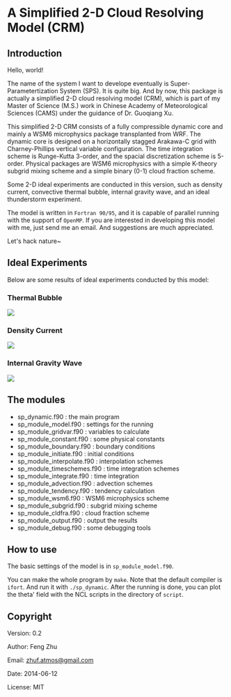 # A Simplified 2-D Cloud Resolving Model (CRM)

## Introduction

Hello, world!

The name of the system I want to develope eventually is Super-Parametertization System (SPS).
It is quite big.
And by now, this package is actually a simplified 2-D cloud resolving model (CRM), which is part of my Master of Science (M.S.) work in Chinese Academy of Meteorological Sciences (CAMS) under the guidance of Dr. Guoqiang Xu.

This simplified 2-D CRM consists of a fully compressible dynamic core and mainly a WSM6 microphysics package transplanted from WRF.
The dynamic core is designed on a horizontally stagged Arakawa-C grid with Charney-Phillips vertical variable configuration.
The time integration scheme is Runge-Kutta 3-order, and the spacial discretization scheme is 5-order.
Physical packages are WSM6 microphysics with a simple K-theory subgrid mixing scheme and a simple binary (0-1) cloud fraction scheme.

Some 2-D ideal experiments are conducted in this version, such as density current, convective thermal bubble, internal gravity wave, and an ideal thunderstorm experiment.

The model is written in `Fortran 90/95`, and it is capable of parallel running with the support of `OpenMP`.
If you are interested in developing this model with me, just send me an email.
And suggestions are much appreciated.

Let's hack nature~

## Ideal Experiments

Below are some results of ideal experiments conducted by this model:

### Thermal Bubble
![](http://spsystem.sinaapp.com/results/tb.gif)
### Density Current
![](http://spsystem.sinaapp.com/results/dc.gif)
### Internal Gravity Wave
![](http://spsystem.sinaapp.com/results/igw.gif)

## The modules
+ sp_dynamic.f90                          : the main program
+ sp_module_model.f90                     : settings for the running
+ sp_module_gridvar.f90                   : variables to calculate
+ sp_module_constant.f90                  : some physical constants
+ sp_module_boundary.f90                  : boundary conditions
+ sp_module_initiate.f90                  : initial conditions
+ sp_module_interpolate.f90               : interpolation schemes
+ sp_module_timeschemes.f90               : time integration schemes
+ sp_module_integrate.f90                 : time integration
+ sp_module_advection.f90                 : advection schemes
+ sp_module_tendency.f90                  : tendency calculation
+ sp_module_wsm6.f90                      : WSM6 microphysics scheme
+ sp_module_subgrid.f90                   : subgrid mixing scheme
+ sp_module_cldfra.f90                    : cloud fraction scheme
+ sp_module_output.f90                    : output the results
+ sp_module_debug.f90                     : some debugging tools

## How to use

The basic settings of the model is in `sp_module_model.f90`.

You can make the whole program by `make`.
Note that the default compiler is `ifort`.
And run it with `./sp_dynamic`.
After the running is done, you can plot the theta' field with the NCL scripts in the directory of `script`.

## Copyright

Version: 0.2

Author: Feng Zhu

Email: zhuf.atmos@gmail.com

Date: 2014-06-12

License: MIT


